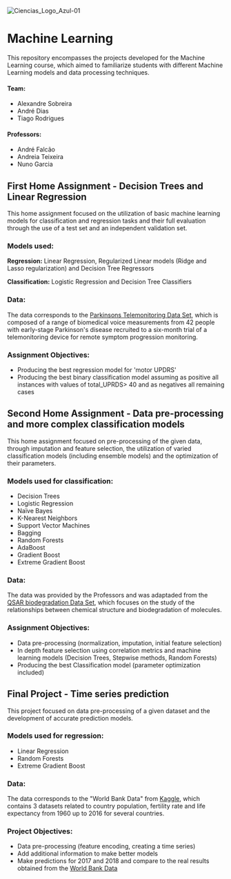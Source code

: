 ![Ciencias_Logo_Azul-01](https://user-images.githubusercontent.com/106987072/228209396-a8737601-f28f-486e-8566-918709663369.png)


# Machine Learning
This repository encompasses the projects developed for the Machine Learning course, which aimed to familiarize students with different Machine Learning models and data processing techniques.


#### Team:
- Alexandre Sobreira
- André Dias
- Tiago Rodrigues

#### Professors: 
- André Falcão
- Andreia Teixeira
- Nuno Garcia


## First Home Assignment - Decision Trees and Linear Regression
This home assignment focused on the utilization of basic machine learning models for classification and regression tasks and their full evaluation through the use of a test set and an independent validation set.

### Models used:
**Regression:** Linear Regression, Regularized Linear models (Ridge and Lasso regularization) and Decision Tree Regressors

**Classification:** Logistic Regression and Decision Tree Classifiers

### Data:
The data corresponds to the [Parkinsons Telemonitoring Data Set](https://archive.ics.uci.edu/ml/datasets/Parkinsons+Telemonitoring), which is composed of a range of biomedical voice measurements from 42 people with early-stage Parkinson's disease recruited to a six-month trial of a telemonitoring device for remote symptom progression monitoring. 

### Assignment Objectives:
- Producing the best regression model for 'motor UPDRS'
- Producing the best binary classification model assuming as positive all instances with values of total_UPRDS> 40 and as negatives all remaining cases


## Second Home Assignment - Data pre-processing and more complex classification models
This home assignment focused on pre-processing of the given data, through imputation and feature selection, the utilization of varied classification models (including ensemble models) and the optimization of their parameters.

### Models used for classification:
- Decision Trees
- Logistic Regression
- Naïve Bayes
- K-Nearest Neighbors
- Support Vector Machines
- Bagging
- Random Forests
- AdaBoost
- Gradient Boost
- Extreme Gradient Boost


### Data:
The data was provided by the Professors and was adaptaded from the [QSAR biodegradation Data Set](https://archive.ics.uci.edu/ml/datasets/QSAR+biodegradation), which focuses on the study of the relationships between chemical structure and biodegradation of molecules.

### Assignment Objectives:
- Data pre-processing (normalization, imputation, initial feature selection)
- In depth feature selection using correlation metrics and machine learning models (Decision Trees, Stepwise methods, Random Forests)
- Producing the best Classification model (parameter optimization included)


## Final Project - Time series prediction
This project focused on data pre-processing of a given dataset and the development of accurate prediction models.

### Models used for regression:
- Linear Regression
- Random Forests
- Extreme Gradient Boost


### Data:
The data corresponds to the "World Bank Data" from [Kaggle](https://www.kaggle.com/datasets/gemartin/world-bank-data-1960-to-2016?resource=download), which contains 3 datasets related to country population, fertility rate and life expectancy from 1960 up to 2016 for several countries.

### Project Objectives:
- Data pre-processing (feature encoding, creating a time series)
- Add additional information to make better models
- Make predictions for 2017 and 2018 and compare to the real results obtained from the [World Bank Data](https://www.worldbank.org/en/home)
